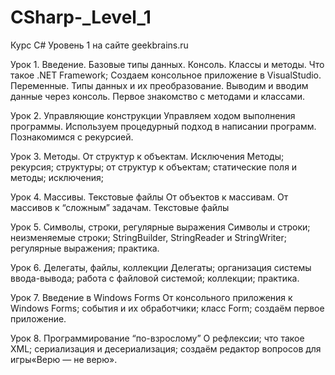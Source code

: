 # CSharp-_Level_1
Курс C# Уровень 1 на сайте geekbrains.ru

Урок 1. Введение. Базовые типы данных. Консоль. Классы и методы.
Что такое .NET Framework; Создаем консольное приложение в VisualStudio. Переменные. Типы данных и их преобразование. Выводим и вводим данные через консоль. Первое знакомство с методами и классами.

Урок 2. Управляющие конструкции
Управляем ходом выполнения программы. Используем процедурный подход в написании программ. Познакомимся с рекурсией.

Урок 3. Методы. От структур к объектам. Исключения
Методы; рекурсия; структуры; от структур к объектам; статические поля и методы; исключения;

Урок 4. Массивы. Текстовые файлы
От объектов к массивам. От массивов к “сложным” задачам. Текстовые файлы

Урок 5. Символы, строки, регулярные выражения
Символы и строки; неизменяемые строки; StringBuilder, StringReader и StringWriter; регулярные выражения; практика.

Урок 6. Делегаты, файлы, коллекции
Делегаты; организация системы ввода-вывода; работа с файловой системой; коллекции; практика.

Урок 7. Введение в Windows Forms
От консольного приложения к Windows Forms; события и их обработчики; класс Form; создаём первое приложение.

Урок 8. Программирование “по-взрослому”
О рефлексии; что такое XML; сериализация и десериализация; создаём редактор вопросов для игры«Верю — не верю».
